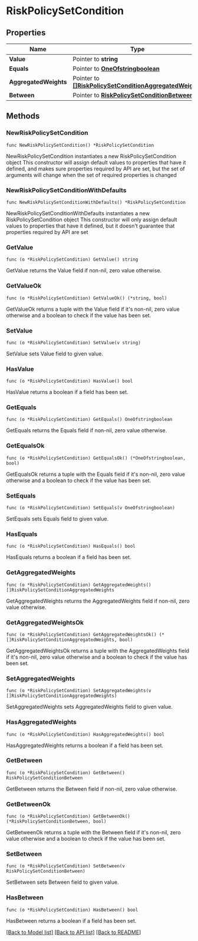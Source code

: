 # RiskPolicySetCondition

## Properties

Name | Type | Description | Notes
------------ | ------------- | ------------- | -------------
**Value** | Pointer to **string** |  | [optional] 
**Equals** | Pointer to [**OneOfstringboolean**](oneOf&lt;string,boolean&gt;.md) |  | [optional] 
**AggregatedWeights** | Pointer to [**[]RiskPolicySetConditionAggregatedWeights**](RiskPolicySetConditionAggregatedWeights.md) |  | [optional] 
**Between** | Pointer to [**RiskPolicySetConditionBetween**](RiskPolicySetConditionBetween.md) |  | [optional] 

## Methods

### NewRiskPolicySetCondition

`func NewRiskPolicySetCondition() *RiskPolicySetCondition`

NewRiskPolicySetCondition instantiates a new RiskPolicySetCondition object
This constructor will assign default values to properties that have it defined,
and makes sure properties required by API are set, but the set of arguments
will change when the set of required properties is changed

### NewRiskPolicySetConditionWithDefaults

`func NewRiskPolicySetConditionWithDefaults() *RiskPolicySetCondition`

NewRiskPolicySetConditionWithDefaults instantiates a new RiskPolicySetCondition object
This constructor will only assign default values to properties that have it defined,
but it doesn't guarantee that properties required by API are set

### GetValue

`func (o *RiskPolicySetCondition) GetValue() string`

GetValue returns the Value field if non-nil, zero value otherwise.

### GetValueOk

`func (o *RiskPolicySetCondition) GetValueOk() (*string, bool)`

GetValueOk returns a tuple with the Value field if it's non-nil, zero value otherwise
and a boolean to check if the value has been set.

### SetValue

`func (o *RiskPolicySetCondition) SetValue(v string)`

SetValue sets Value field to given value.

### HasValue

`func (o *RiskPolicySetCondition) HasValue() bool`

HasValue returns a boolean if a field has been set.

### GetEquals

`func (o *RiskPolicySetCondition) GetEquals() OneOfstringboolean`

GetEquals returns the Equals field if non-nil, zero value otherwise.

### GetEqualsOk

`func (o *RiskPolicySetCondition) GetEqualsOk() (*OneOfstringboolean, bool)`

GetEqualsOk returns a tuple with the Equals field if it's non-nil, zero value otherwise
and a boolean to check if the value has been set.

### SetEquals

`func (o *RiskPolicySetCondition) SetEquals(v OneOfstringboolean)`

SetEquals sets Equals field to given value.

### HasEquals

`func (o *RiskPolicySetCondition) HasEquals() bool`

HasEquals returns a boolean if a field has been set.

### GetAggregatedWeights

`func (o *RiskPolicySetCondition) GetAggregatedWeights() []RiskPolicySetConditionAggregatedWeights`

GetAggregatedWeights returns the AggregatedWeights field if non-nil, zero value otherwise.

### GetAggregatedWeightsOk

`func (o *RiskPolicySetCondition) GetAggregatedWeightsOk() (*[]RiskPolicySetConditionAggregatedWeights, bool)`

GetAggregatedWeightsOk returns a tuple with the AggregatedWeights field if it's non-nil, zero value otherwise
and a boolean to check if the value has been set.

### SetAggregatedWeights

`func (o *RiskPolicySetCondition) SetAggregatedWeights(v []RiskPolicySetConditionAggregatedWeights)`

SetAggregatedWeights sets AggregatedWeights field to given value.

### HasAggregatedWeights

`func (o *RiskPolicySetCondition) HasAggregatedWeights() bool`

HasAggregatedWeights returns a boolean if a field has been set.

### GetBetween

`func (o *RiskPolicySetCondition) GetBetween() RiskPolicySetConditionBetween`

GetBetween returns the Between field if non-nil, zero value otherwise.

### GetBetweenOk

`func (o *RiskPolicySetCondition) GetBetweenOk() (*RiskPolicySetConditionBetween, bool)`

GetBetweenOk returns a tuple with the Between field if it's non-nil, zero value otherwise
and a boolean to check if the value has been set.

### SetBetween

`func (o *RiskPolicySetCondition) SetBetween(v RiskPolicySetConditionBetween)`

SetBetween sets Between field to given value.

### HasBetween

`func (o *RiskPolicySetCondition) HasBetween() bool`

HasBetween returns a boolean if a field has been set.


[[Back to Model list]](../README.md#documentation-for-models) [[Back to API list]](../README.md#documentation-for-api-endpoints) [[Back to README]](../README.md)


